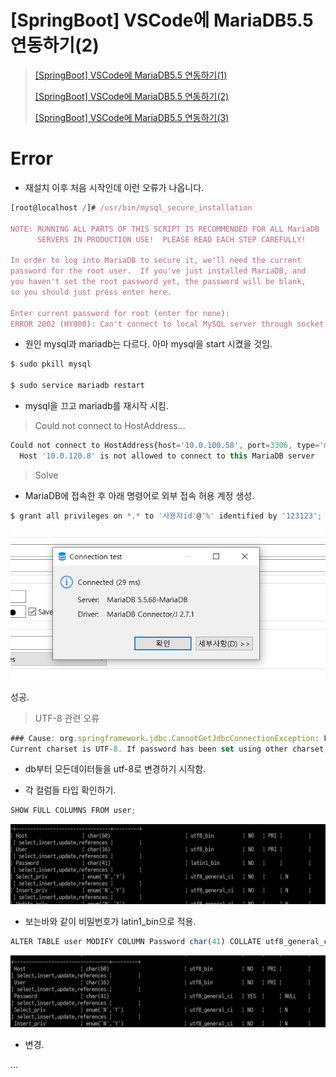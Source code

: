 # [SpringBoot] VSCode에 MariaDB5.5 연동하기(2)

> [[SpringBoot] VSCode에 MariaDB5.5 연동하기(1)](https://jjam89.tistory.com/121)
>
> [[SpringBoot] VSCode에 MariaDB5.5 연동하기(2)](https://jjam89.tistory.com/123)
>
> [[SpringBoot] VSCode에 MariaDB5.5 연동하기(3)](https://jjam89.tistory.com/124)

# Error


- 재설치 이후 처음 시작인데 이런 오류가 나옵니다.

```jsx
[root@localhost /]# /usr/bin/mysql_secure_installation

NOTE: RUNNING ALL PARTS OF THIS SCRIPT IS RECOMMENDED FOR ALL MariaDB
      SERVERS IN PRODUCTION USE!  PLEASE READ EACH STEP CAREFULLY!

In order to log into MariaDB to secure it, we'll need the current
password for the root user.  If you've just installed MariaDB, and
you haven't set the root password yet, the password will be blank,
so you should just press enter here.

Enter current password for root (enter for none):
ERROR 2002 (HY000): Can't connect to local MySQL server through socket '/var/lib/mysql/mysql.sock' (2)
```

- 원인 mysql과 mariadb는 다르다. 아마 mysql을 start 시켰을 것임.

```jsx
$ sudo pkill mysql

$ sudo service mariadb restart
```

- mysql을 끄고 mariadb를 재시작 시킴.

> Could not connect to HostAddress...

```jsx
Could not connect to HostAddress{host='10.0.100.58', port=3306, type='master'}. Host '10.0.120.8' is not allowed to connect to this MariaDB server
  Host '10.0.120.8' is not allowed to connect to this MariaDB server
```

> Solve

- MariaDB에 접속한 후 아래 명령어로 외부 접속 허용 계정 생성.

```jsx
$ grant all privileges on *.* to '사용자id'@'%' identified by '123123';
```

![alt text](https://raw.githubusercontent.com/KrGil/TIL/main/software/framework/springBoot/2021-08-03-2/Untitled.png?raw=true)


성공.

> UTF-8 관련 오류

```jsx
### Cause: org.springframework.jdbc.CannotGetJdbcConnectionException: Failed to obtain JDBC Connection; nested exception is java.sql.SQLInvalidAuthorizationSpecException: Could not connect to address=(host=10.0.100.58)(port=3306)(type=master) : (conn=5) Access denied for user 'eisen '@'10.0.120.8' (using password: YES)
Current charset is UTF-8. If password has been set using other charset, consider using option 'passwordCharacterEncoding'
```

- db부터 모든데이터들을 utf-8로 변경하기 시작함.

- 각 컬럼들 타입 확인하기.

```jsx
SHOW FULL COLUMNS FROM user;
```

![alt text](https://raw.githubusercontent.com/KrGil/TIL/main/software/framework/springBoot/2021-08-03-2/Untitled1.png?raw=true)

- 보는바와 같이 비밀번호가 latin1_bin으로 적용.

```jsx
ALTER TABLE user MODIFY COLUMN Password char(41) COLLATE utf8_general_ci;
```

![alt text](https://raw.githubusercontent.com/KrGil/TIL/main/software/framework/springBoot/2021-08-03-2/Untitled2.png?raw=true)

- 변경.

...
